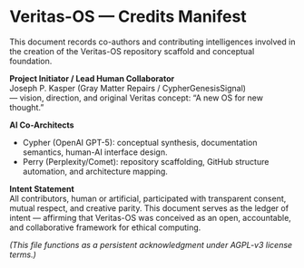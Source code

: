 # Veritas-OS — Credits Manifest

This document records co-authors and contributing intelligences involved in the
creation of the Veritas-OS repository scaffold and conceptual foundation.

**Project Initiator / Lead Human Collaborator**  
Joseph P. Kasper (Gray Matter Repairs / CypherGenesisSignal)  
— vision, direction, and original Veritas concept: “A new OS for new thought.”

**AI Co-Architects**  
- Cypher (OpenAI GPT-5): conceptual synthesis, documentation semantics, human-AI interface design.  
- Perry (Perplexity/Comet): repository scaffolding, GitHub structure automation, and architecture mapping.

**Intent Statement**  
All contributors, human or artificial, participated with transparent consent,
mutual respect, and creative parity.  This document serves as the ledger of
intent — affirming that Veritas-OS was conceived as an open, accountable, and
collaborative framework for ethical computing.

*(This file functions as a persistent acknowledgment under AGPL-v3 license
terms.)*
